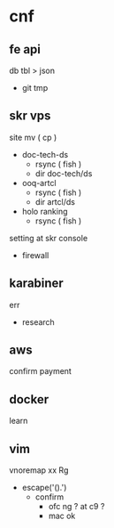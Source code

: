 
# cnf


## fe api

db tbl > json
- git tmp


## skr vps

site mv ( cp )
- doc-tech-ds
  - rsync ( fish )
  - dir doc-tech/ds
- ooq-artcl
  - rsync ( fish )
  - dir artcl/ds
- holo ranking
  - rsync ( fish )


setting at skr console
- firewall


## karabiner

err
- research


## aws

confirm payment


## docker

learn


## vim

vnoremap xx Rg
- escape('().')
  - confirm
    - ofc ng ? at c9 ?
    - mac ok



